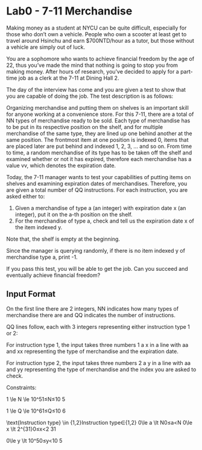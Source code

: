 # Lab0 - 7-11 Merchandise
Making money as a student at NYCU can be quite difficult, especially for those who don’t own a vehicle. People who own a scooter at least get to travel around Hsinchu and earn $700NTD/hour as a tutor, but those without a vehicle are simply out of luck.  

You are a sophomore who wants to achieve financial freedom by the age of 22, thus you’ve made the mind that nothing is going to stop you from making money. After hours of research, you’ve decided to apply for a part-time job as a clerk at the 7-11 at Dining Hall 2.  

The day of the interview has come and you are given a test to show that you are capable of doing the job. The test description is as follows:  

Organizing merchandise and putting them on shelves is an important skill for anyone working at a convenience store. For this 7-11, there are a total of NN types of merchandise ready to be sold. Each type of merchandise has to be put in its respective position on the shelf, and for multiple merchandise of the same type, they are lined up one behind another at the same position. The frontmost item at one position is indexed 0, items that are placed later are put behind and indexed 1, 2, 3, ... and so on. From time to time, a random merchandise of its type has to be taken off the shelf and examined whether or not it has expired, therefore each merchandise has a value vv, which denotes the expiration date.  

Today, the 7-11 manager wants to test your capabilities of putting items on shelves and examining expiration dates of merchandises. Therefore, you are given a total number of QQ instructions. For each instruction, you are asked either to:  

1. Given a merchandise of type a (an integer) with expiration date x (an integer), put it on the a-th position on the shelf.  
2. For the merchandise of type a, check and tell us the expiration date x of the item indexed y.  

Note that, the shelf is empty at the beginning.  

Since the manager is querying randomly, if there is no item indexed y of merchandise type a, print -1.  

If you pass this test, you will be able to get the job. Can you succeed and eventually achieve financial freedom?  
## Input Format
On the first line there are 2 integers, NN indicates how many types of merchandise there are and QQ indicates the number of instructions.

QQ lines follow, each with 3 integers representing either instruction type 1 or 2:

For instruction type 1, the input takes three numbers 1 a x in a line with aa and xx representing the type of merchandise and the expiration date.

For instruction type 2, the input takes three numbers 2 a y in a line with aa and yy representing the type of merchandise and the index you are asked to check.

Constraints:

1 \le N \le 10^51≤N≤10 
5
 
1 \le Q \le 10^61≤Q≤10 
6
 
\text{Instruction type} \in \{1,2\}Instruction type∈{1,2}
0\le a \lt N0≤a<N
0\le x \lt 2^{31}0≤x<2 
31
 
0\le y \lt 10^50≤y<10 
5
